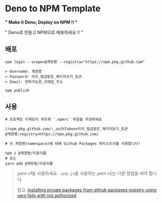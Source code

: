 # Deno to NPM Template

**" Make it Deno, Deploy on NPM !! "**

" Deno로 만들고 NPM으로 배포하세요 !! "

## 배포

```shell
npm login --scope=@계정명 --registry="https://npm.pkg.github.com"

> Username: 계정명
> Password: 미리_발급받은_패키지쓰기_토큰
> Email: 연락가능한_이메일_주소

npm publish
```

## 사용

```shell
# 프로젝트 디렉토리 루트에 `.npmrc` 파일을 작성하세요

//npm.pkg.github.com/:_authToken=미리_발급받은_패키지읽기_토큰
@계정명:registry=https://npm.pkg.github.com/

# 이 계정명(namespace)에 대해 Github Packages 레지스트리를 사용합니다!
```

```shell
npm i @계정명/리포이름
# 또는
yarn add @계정명/리포이름
```

> *yarn v1*을 사용하세요. `.pnp.js`를 사용하는 *yarn v2*는 다른 방법을 써야 합니다.
>
> 참고: [Installing private packages from github packages registry using yarn fails with not authorized](https://stackoverflow.com/questions/61738819/installing-private-package-from-github-package-registry-using-yarn-fails-with-no)
